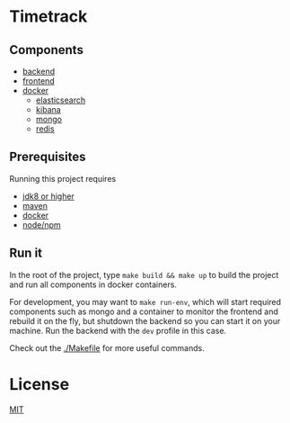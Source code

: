 # Timetrack

## Components
- [backend](backend)
- [frontend](frontend)
- [docker](docker)
  - [elasticsearch](docker/containers/elasticsearch)
  - [kibana](docker/containers/kibana)
  - [mongo](docker/containers/mongo)
  - [redis](docker/containers/redis)


## Prerequisites
Running this project requires 

* [jdk8 or higher](http://www.oracle.com/technetwork/java/javase/downloads/index.html)
* [maven](https://maven.apache.org/)
* [docker](https://www.docker.com/products/overview)
* [node/npm](https://nodejs.org/)


## Run it
In the root of the project, type `make build && make up` to build the project and run all components in docker containers.

For development, you may want to `make run-env`, which will start required components such as mongo and a container to 
monitor the frontend and rebuild it on the fly, but shutdown the backend so you can start it on your machine. 
Run the backend with the `dev` profile in this case.

Check out the [./Makefile](Makefile) for more useful commands.


# License
[MIT](LICENSE)